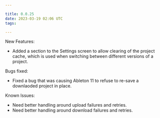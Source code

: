 ```yaml
---

title: 0.0.25
date: 2023-03-19 02:06 UTC
tags: 

---
```


New Features:

* Added a section to the Settings screen to allow clearing of the project cache,
  which is used when switching between different versions of a project.

Bugs fixed:

* Fixed a bug that was causing Ableton 11 to refuse to re-save a downlaoded project in place.

Known Issues:

* Need better handling around upload failures and retries.
* Need better handling around download failures and retries.



